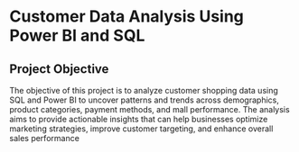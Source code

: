 # Customer Data Analysis Using Power BI and SQL
## Project Objective
The objective of this project is to analyze customer shopping data using SQL and Power BI to uncover patterns and trends across demographics, product categories, payment methods, and mall performance. The analysis aims to provide actionable insights that can help businesses optimize marketing strategies, improve customer targeting, and enhance overall sales performance
